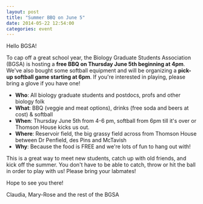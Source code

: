 ```yaml
---
layout: post
title: "Summer BBQ on June 5"
date: 2014-05-22 12:54:00
categories: event
---
```



Hello BGSA!

To cap off a great school year, the Biology Graduate Students Association (BGSA) is hosting a **free BBQ on Thursday June 5th beginning at 4pm**. 
We've also bought some softball equipment and will be organizing a **pick-up softball game starting at 6pm**. If you're interested in playing, please bring a glove if you have one!

* **Who**: All biology graduate students and postdocs, profs and other biology folk
* **What**: BBQ (veggie and meat options), drinks (free soda and beers at cost) & softball
* **When**: Thursday June 5th from 4-6 pm, softball from 6pm till it's over or Thomson House kicks us out.
* **Where**: Reservoir field, the big grassy field across from Thomson House between Dr Penfield, des Pins and McTavish
* **Why**: Because the food is FREE and we're lots of fun to hang out with!

This is a great way to meet new students, catch up with old friends, and kick off the summer. You don't have to be able to catch, throw or hit the ball in order to play with us! Please bring your labmates!

Hope to see you there!

Claudia, Mary-Rose and the rest of the BGSA

